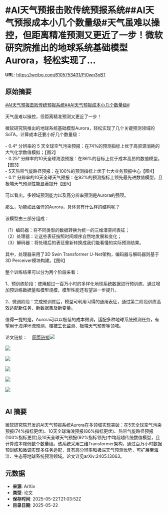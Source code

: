 # #AI天气预报击败传统预报系统##AI天气预报成本小几个数量级#天气虽难以操控，但距离精准预测又更近了一步！微软研究院推出的地球系统基础模型Aurora，轻松实现了...

**URL**: https://weibo.com/6105753431/Pt0wn3nBT

## 原始摘要

<a href="https://m.weibo.cn/search?containerid=231522type%3D1%26t%3D10%26q%3D%23AI%E5%A4%A9%E6%B0%94%E9%A2%84%E6%8A%A5%E5%87%BB%E8%B4%A5%E4%BC%A0%E7%BB%9F%E9%A2%84%E6%8A%A5%E7%B3%BB%E7%BB%9F%23&amp;extparam=%23AI%E5%A4%A9%E6%B0%94%E9%A2%84%E6%8A%A5%E5%87%BB%E8%B4%A5%E4%BC%A0%E7%BB%9F%E9%A2%84%E6%8A%A5%E7%B3%BB%E7%BB%9F%23" data-hide=""><span class="surl-text">#AI天气预报击败传统预报系统#</span></a><a href="https://m.weibo.cn/search?containerid=231522type%3D1%26t%3D10%26q%3D%23AI%E5%A4%A9%E6%B0%94%E9%A2%84%E6%8A%A5%E6%88%90%E6%9C%AC%E5%B0%8F%E5%87%A0%E4%B8%AA%E6%95%B0%E9%87%8F%E7%BA%A7%23&amp;extparam=%23AI%E5%A4%A9%E6%B0%94%E9%A2%84%E6%8A%A5%E6%88%90%E6%9C%AC%E5%B0%8F%E5%87%A0%E4%B8%AA%E6%95%B0%E9%87%8F%E7%BA%A7%23" data-hide=""><span class="surl-text">#AI天气预报成本小几个数量级#</span></a><br><br>天气虽难以操控，但距离精准预测又更近了一步！<br><br>微软研究院推出的地球系统基础模型Aurora，轻松实现了几个关键预测领域的SoTA，计算成本还要小好几个数量级：<br><br>- 0.4° 分辨率的 5 天全球空气污染预报：在74%的预测指标上优于高资源消耗的大气化学数值模拟；【图2】<br>- 0.25° 分辨率的10天全球海浪预报：在86%的目标上优于成本高昂的数值模型。【图3】<br>- 5天热带气旋路径预报：在100%的预测指标上优于七大业务预报中心【图4】<br>- 0.1° 分辨率的10天全球天气预报：在92%的预测指标上领先最先进数值模型，且极端天气预测性能显著提升【图5】<br><br>可以看出，多领域预测能力以及高分辨率预测是Aurora的强项。<br><br>那么，功能如此强悍的Aurora，具体具有什么样的结构呢？<br><br>该模型由三部分组成：<br><br>（1）编码器：将不同类型的数据转换为统一的三维潜空间表征；<br>（2）处理器：让这些表征按照时间顺序自然地发展和变化；<br>（3）解码器：将处理后的表征重新转换成我们能看懂的实际预测结果。<br><br>其中，处理器采用了3D Swin Transformer U-Net架构，编码器与解码器则基于3D Perceiver模块构建。【图6】<br><br>整个训练结果可以分为两个阶段来看：<br><br>1、预训练阶段：使用超过一百万小时的多样化地球系统数据进行预训练，通过增加预训练数据量和模型规模，模型性能还有望进一步提升。<br><br>2、微调阶段：完成预训练后，模型可利用习得的通用表征，通过第二阶段训练高效适配新任务、新数据集及新变量。<br><br>值得一提的是，Aurora可以以极低的成本微调，适配多种地球系统预测任务，有望用于海洋环流预测、植被生长监测、极端天气预警等领域。<br><br>论文链接：<a href="https://weibo.cn/sinaurl?u=https%3A%2F%2Farxiv.org%2Fabs%2F2405.13063" data-hide=""><span class="url-icon"><img style="width: 1rem;height: 1rem" src="https://h5.sinaimg.cn/upload/2015/09/25/3/timeline_card_small_web_default.png" referrerpolicy="no-referrer"></span><span class="surl-text">网页链接</span></a><img style="" src="https://tvax3.sinaimg.cn/large/006Fd7o3gy1i1oc2pa9mgj30zk0hbjxh.jpg" referrerpolicy="no-referrer"><br><br><img style="" src="https://tvax3.sinaimg.cn/large/006Fd7o3gy1i1oc2rrns7j30zk0oxqlg.jpg" referrerpolicy="no-referrer"><br><br><img style="" src="https://tvax3.sinaimg.cn/large/006Fd7o3gy1i1oc2tspiej30ze0sy7pr.jpg" referrerpolicy="no-referrer"><br><br><img style="" src="https://tvax1.sinaimg.cn/large/006Fd7o3gy1i1oc2yidoyj30zk0iadmq.jpg" referrerpolicy="no-referrer"><br><br><img style="" src="https://tvax3.sinaimg.cn/large/006Fd7o3gy1i1oc30dhdrj30zk0of4dl.jpg" referrerpolicy="no-referrer"><br><br><img style="" src="https://tvax2.sinaimg.cn/large/006Fd7o3gy1i1oc33otdej30zk0ratm4.jpg" referrerpolicy="no-referrer"><br><br>

## AI 摘要

微软研究院开发的AI天气预报系统Aurora在多领域实现突破：在5天全球空气污染预报(74%指标更优)、10天全球海浪预报(86%指标更优)、热带气旋路径预报(100%指标更优)及10天全球天气预报(92%指标领先)中均超越传统数值模型，且计算成本降低数个数量级。该系统采用三维Transformer架构，通过百万小时数据预训练和微调实现多任务适配，具有高分辨率和极端天气预测优势，可扩展至海洋、生态等地球系统预测领域。论文详见arXiv:2405.13063。

## 元数据

- **来源**: ArXiv
- **类型**: 论文
- **保存时间**: 2025-05-22T21:03:52Z
- **目录日期**: 2025-05-22

